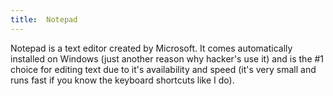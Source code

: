 ```yaml
---
title:  Notepad
---
```

Notepad is a text editor created by Microsoft. It comes automatically installed on Windows (just another reason why hacker's use it) and is the #1 choice for editing text due to it's availability and speed (it's very small and runs fast if you know the keyboard shortcuts like I do).
